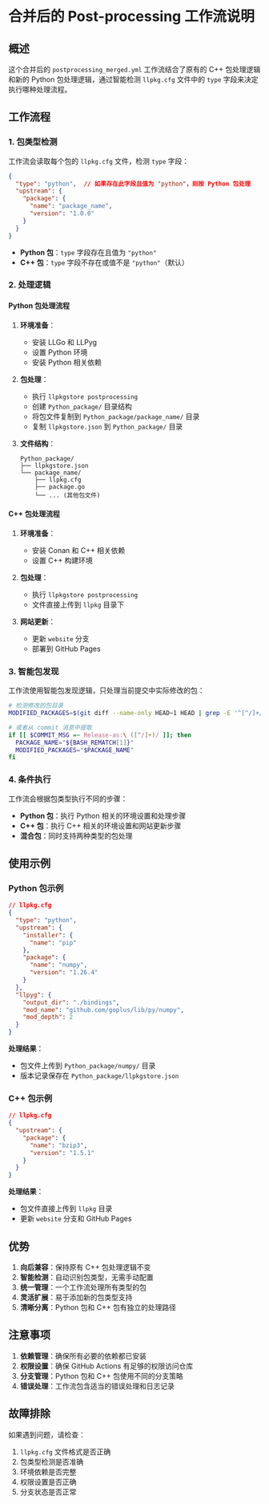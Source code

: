 # 合并后的 Post-processing 工作流说明

## 概述

这个合并后的 `postprocessing_merged.yml` 工作流结合了原有的 C++ 包处理逻辑和新的 Python 包处理逻辑，通过智能检测 `llpkg.cfg` 文件中的 `type` 字段来决定执行哪种处理流程。

## 工作流程

### 1. 包类型检测

工作流会读取每个包的 `llpkg.cfg` 文件，检测 `type` 字段：

```json
{
  "type": "python",  // 如果存在此字段且值为 "python"，则按 Python 包处理
  "upstream": {
    "package": {
      "name": "package_name",
      "version": "1.0.0"
    }
  }
}
```

- **Python 包**：`type` 字段存在且值为 `"python"`
- **C++ 包**：`type` 字段不存在或值不是 `"python"`（默认）

### 2. 处理逻辑

#### Python 包处理流程
1. **环境准备**：
   - 安装 LLGo 和 LLPyg
   - 设置 Python 环境
   - 安装 Python 相关依赖

2. **包处理**：
   - 执行 `llpkgstore postprocessing`
   - 创建 `Python_package/` 目录结构
   - 将包文件复制到 `Python_package/package_name/` 目录
   - 复制 `llpkgstore.json` 到 `Python_package/` 目录

3. **文件结构**：
   ```
   Python_package/
   ├── llpkgstore.json
   └── package_name/
       ├── llpkg.cfg
       ├── package.go
       └── ... (其他包文件)
   ```

#### C++ 包处理流程
1. **环境准备**：
   - 安装 Conan 和 C++ 相关依赖
   - 设置 C++ 构建环境

2. **包处理**：
   - 执行 `llpkgstore postprocessing`
   - 文件直接上传到 `llpkg` 目录下

3. **网站更新**：
   - 更新 `website` 分支
   - 部署到 GitHub Pages

### 3. 智能包发现

工作流使用智能包发现逻辑，只处理当前提交中实际修改的包：

```bash
# 检测修改的包目录
MODIFIED_PACKAGES=$(git diff --name-only HEAD~1 HEAD | grep -E '^[^/]+/' | cut -d'/' -f1 | sort -u)

# 或者从 commit 消息中提取
if [[ $COMMIT_MSG =~ Release-as:\ ([^/]+)/ ]]; then
  PACKAGE_NAME="${BASH_REMATCH[1]}"
  MODIFIED_PACKAGES="$PACKAGE_NAME"
fi
```

### 4. 条件执行

工作流会根据包类型执行不同的步骤：

- **Python 包**：执行 Python 相关的环境设置和处理步骤
- **C++ 包**：执行 C++ 相关的环境设置和网站更新步骤
- **混合包**：同时支持两种类型的包处理

## 使用示例

### Python 包示例

```json
// llpkg.cfg
{
  "type": "python",
  "upstream": {
    "installer": {
      "name": "pip"
    },
    "package": {
      "name": "numpy",
      "version": "1.26.4"
    }
  },
  "llpyg": {
    "output_dir": "./bindings",
    "mod_name": "github.com/goplus/lib/py/numpy",
    "mod_depth": 2
  }
}
```

**处理结果**：
- 包文件上传到 `Python_package/numpy/` 目录
- 版本记录保存在 `Python_package/llpkgstore.json`

### C++ 包示例

```json
// llpkg.cfg
{
  "upstream": {
    "package": {
      "name": "bzip3",
      "version": "1.5.1"
    }
  }
}
```

**处理结果**：
- 包文件直接上传到 `llpkg` 目录
- 更新 `website` 分支和 GitHub Pages

## 优势

1. **向后兼容**：保持原有 C++ 包处理逻辑不变
2. **智能检测**：自动识别包类型，无需手动配置
3. **统一管理**：一个工作流处理所有类型的包
4. **灵活扩展**：易于添加新的包类型支持
5. **清晰分离**：Python 包和 C++ 包有独立的处理路径

## 注意事项

1. **依赖管理**：确保所有必要的依赖都已安装
2. **权限设置**：确保 GitHub Actions 有足够的权限访问仓库
3. **分支管理**：Python 包和 C++ 包使用不同的分支策略
4. **错误处理**：工作流包含适当的错误处理和日志记录

## 故障排除

如果遇到问题，请检查：

1. `llpkg.cfg` 文件格式是否正确
2. 包类型检测是否准确
3. 环境依赖是否完整
4. 权限设置是否正确
5. 分支状态是否正常
